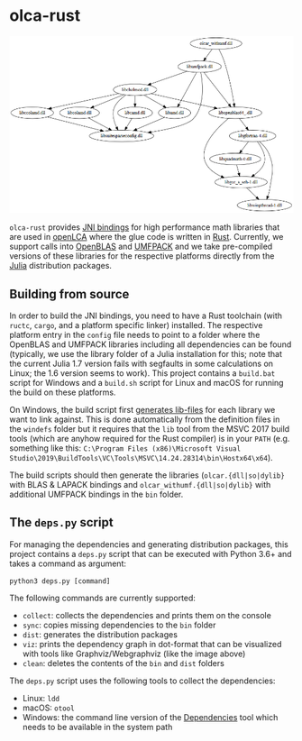 # olca-rust

![](./deps.png)

`olca-rust` provides [JNI bindings](https://en.wikipedia.org/wiki/Java_Native_Interface)
for high performance math libraries that are used in
[openLCA](https://github.com/GreenDelta/olca-app) where the glue code is written
in [Rust](https://www.rust-lang.org/). Currently, we support calls into
[OpenBLAS](https://github.com/xianyi/OpenBLAS) and [UMFPACK](https://github.com/PetterS/SuiteSparse)
and we take pre-compiled versions of these libraries for the respective platforms
directly from the [Julia](https://julialang.org/) distribution packages.

## Building from source

In order to build the JNI bindings, you need to have a Rust toolchain (with
`ructc`, `cargo`, and a platform specific linker) installed. The respective
platform entry in the `config` file needs to point to a folder where the
OpenBLAS and UMFPACK libraries including all dependencies can be found
(typically, we use the library folder of a Julia installation for this; note
that the current Julia 1.7 version fails with segfaults in some calculations on
Linux; the 1.6 version seems to work). This project contains a `build.bat`
script for Windows and a `build.sh` script for Linux and macOS for running the
build on these platforms.

On Windows, the build script first [generates lib-files](https://stackoverflow.com/a/16127548/599575)
for each library we want to link against. This is done automatically from the
definition files in the `windefs` folder but it requires that the `lib` tool
from the MSVC 2017 build tools (which are anyhow required for the Rust compiler)
is in your `PATH` (e.g. something like this:
`C:\Program Files (x86)\Microsoft Visual Studio\2019\BuildTools\VC\Tools\MSVC\14.24.28314\bin\Hostx64\x64`).

The build scripts should then generate the libraries (`olcar.{dll|so|dylib}`
with BLAS & LAPACK bindings and `olcar_withumf.{dll|so|dylib}` with additional
UMFPACK bindings in the `bin` folder.

## The `deps.py` script

For managing the dependencies and generating distribution packages, this project
contains a `deps.py` script that can be executed with Python 3.6+ and takes
a command as argument:

```bach
python3 deps.py [command]
```

The following commands are currently supported:

* `collect`: collects the dependencies and prints them on the console
* `sync`: copies missing dependencies to the `bin` folder
* `dist`: generates the distribution packages
* `viz`: prints the dependency graph in dot-format that can be 
  visualized with tools like Graphviz/Webgraphviz (like the image above)
* `clean`: deletes the contents of the `bin` and `dist` folders

The `deps.py` script uses the following tools to collect the dependencies:

* Linux: `ldd`
* macOS: `otool`
* Windows: the command line version of the 
  [Dependencies](https://github.com/lucasg/Dependencies) tool which needs to
  be available in the system path
